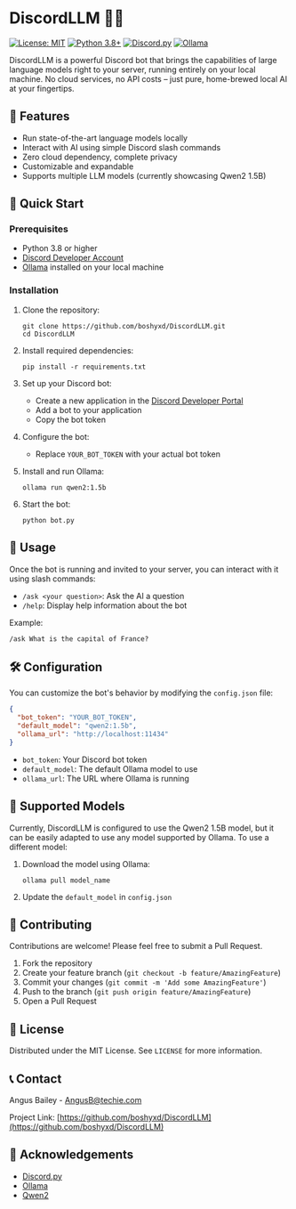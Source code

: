 # DiscordLLM 🤖💬

[![License: MIT](https://img.shields.io/badge/License-MIT-yellow.svg)](https://opensource.org/licenses/MIT)
[![Python 3.8+](https://img.shields.io/badge/python-3.8+-blue.svg)](https://www.python.org/downloads/release/python-380/)
[![Discord.py](https://img.shields.io/badge/discord-py-blue.svg)](https://discordpy.readthedocs.io/en/stable/)
[![Ollama](https://img.shields.io/badge/Ollama-Powered-orange)](https://ollama.ai/)

DiscordLLM is a powerful Discord bot that brings the capabilities of large language models right to your server, running entirely on your local machine. No cloud services, no API costs – just pure, home-brewed local AI at your fingertips.

## 🌟 Features

- Run state-of-the-art language models locally
- Interact with AI using simple Discord slash commands
- Zero cloud dependency, complete privacy
- Customizable and expandable
- Supports multiple LLM models (currently showcasing Qwen2 1.5B)

## 🚀 Quick Start

### Prerequisites

- Python 3.8 or higher
- [Discord Developer Account](https://discord.com/developers/applications)
- [Ollama](https://ollama.ai/) installed on your local machine

### Installation

1. Clone the repository:
   ```
   git clone https://github.com/boshyxd/DiscordLLM.git
   cd DiscordLLM
   ```

2. Install required dependencies:
   ```
   pip install -r requirements.txt
   ```

3. Set up your Discord bot:
   - Create a new application in the [Discord Developer Portal](https://discord.com/developers/applications)
   - Add a bot to your application
   - Copy the bot token

4. Configure the bot:
   - Replace `YOUR_BOT_TOKEN` with your actual bot token

5. Install and run Ollama:
   ```
   ollama run qwen2:1.5b
   ```

6. Start the bot:
   ```
   python bot.py
   ```

## 💬 Usage

Once the bot is running and invited to your server, you can interact with it using slash commands:

- `/ask <your question>`: Ask the AI a question
- `/help`: Display help information about the bot

Example:
```
/ask What is the capital of France?
```

## 🛠 Configuration

You can customize the bot's behavior by modifying the `config.json` file:

```json
{
  "bot_token": "YOUR_BOT_TOKEN",
  "default_model": "qwen2:1.5b",
  "ollama_url": "http://localhost:11434"
}
```

- `bot_token`: Your Discord bot token
- `default_model`: The default Ollama model to use
- `ollama_url`: The URL where Ollama is running

## 🧠 Supported Models

Currently, DiscordLLM is configured to use the Qwen2 1.5B model, but it can be easily adapted to use any model supported by Ollama. To use a different model:

1. Download the model using Ollama:
   ```
   ollama pull model_name
   ```
2. Update the `default_model` in `config.json`

## 🤝 Contributing

Contributions are welcome! Please feel free to submit a Pull Request.

1. Fork the repository
2. Create your feature branch (`git checkout -b feature/AmazingFeature`)
3. Commit your changes (`git commit -m 'Add some AmazingFeature'`)
4. Push to the branch (`git push origin feature/AmazingFeature`)
5. Open a Pull Request

## 📜 License

Distributed under the MIT License. See `LICENSE` for more information.

## 📞 Contact

Angus Bailey - AngusB@techie.com

Project Link: [https://github.com/boshyxd/DiscordLLM](https://github.com/boshyxd/DiscordLLM)

## 🙏 Acknowledgements

- [Discord.py](https://discordpy.readthedocs.io/)
- [Ollama](https://ollama.ai/)
- [Qwen2](https://huggingface.co/Qwen/Qwen1.5-0.5B)
